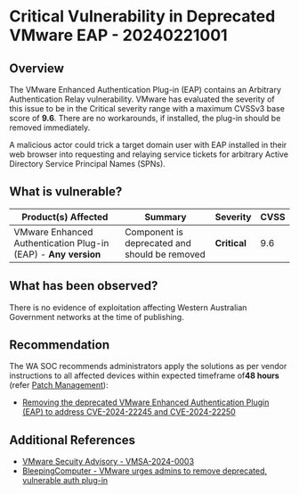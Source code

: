 # Critical Vulnerability in Deprecated VMware EAP - 20240221001

## Overview

The VMware Enhanced Authentication Plug-in (EAP) contains an Arbitrary Authentication Relay vulnerability. VMware has evaluated the severity of this issue to be in the Critical severity range with a maximum CVSSv3 base score of **9.6**. There are no workarounds, if installed, the plug-in should be removed immediately.

A malicious actor could trick a target domain user with EAP installed in their web browser into requesting and relaying service tickets for arbitrary Active Directory Service Principal Names (SPNs).

## What is vulnerable?

| Product(s) Affected | Summary | Severity     | CVSS |
| ------------------- | ------- | ------------ | ---- |
| VMware Enhanced Authentication Plug-in (EAP) - **Any version** | Component is deprecated and should be removed        | **Critical** | 9.6  |

## What has been observed?

There is no evidence of exploitation affecting Western Australian Government networks at the time of publishing.

## Recommendation

The WA SOC recommends administrators apply the solutions as per vendor instructions to all affected devices within expected timeframe of**48 hours** (refer [Patch Management](../guidelines/patch-management.md)):

- [Removing the deprecated VMware Enhanced Authentication Plugin (EAP) to address CVE-2024-22245 and CVE-2024-22250](https://kb.vmware.com/s/article/96442)

## Additional References

- [VMware Secuity Advisory - VMSA-2024-0003](https://www.vmware.com/security/advisories/VMSA-2024-0003.html)
- [BleepingComputer - VMware urges admins to remove deprecated, vulnerable auth plug-in](https://www.bleepingcomputer.com/news/security/vmware-urges-admins-to-remove-deprecated-vulnerable-auth-plug-in/)
